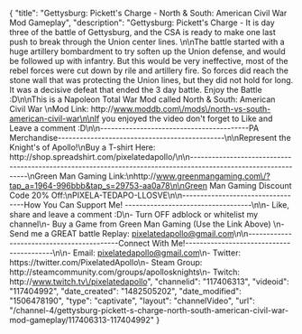 {
    "title": "Gettysburg: Pickett's Charge - North & South: American Civil War Mod Gameplay",
    "description": "Gettysburg: Pickett's Charge - It is day three of the battle of Gettysburg, and the CSA is ready to make one last push to break through the Union center lines.  \n\nThe battle started with a huge artillery bombardment to try soften up the Union defense, and would be followed up with infantry.  But this would be very ineffective, most of the rebel forces were cut down by rile and artillery fire.  So forces did reach the stone wall that was protecting the Union lines, but they did not hold for long.  It was a decisive defeat that ended the 3 day battle.  Enjoy the Battle :D\n\nThis is a Napoleon Total War Mod called North & South: American Civil War \nMod Link: http:\/\/www.moddb.com\/mods\/north-vs-south-american-civil-war\n\nIf you enjoyed the video don't forget to Like and Leave a comment :D\n\n-----------------------------------------PA Merchandise----------------------------------------------\n\nRepresent the Knight's of Apollo!\nBuy a T-shirt Here: http:\/\/shop.spreadshirt.com\/pixelatedapollo\/\n\n---------------------------------------------------------------------------------------------------------------\nGreen Man Gaming Link:\nhttp:\/\/www.greenmangaming.com\/?tap_a=1964-996bbb&tap_s=29753-aa0a78\n\nGreen Man Gaming Discount Code 20% Off:\nPIXELA-TEDAPO-LLOSVE\n\n----------------------------------How You Can Support Me! -----------------------------------\n\n- Like, share and leave a comment :D\n- Turn OFF adblock or whitelist my channel\n- Buy a Game from Green Man Gaming (Use the Link Above) \n- Send me a GREAT battle Replay: pixelatedapollo@gmail.com\n\n------------------------------------------Connect With Me!-----------------------------------------\n\n- Email: pixelatedapollo@gmail.com\n- Twitter: https:\/\/twitter.com\/PixelatedApollo\n- Steam Group:  http:\/\/steamcommunity.com\/groups\/apollosknights\n- Twitch: http:\/\/www.twitch.tv\/pixelatedapollo",
    "channelid": "117406313",
    "videoid": "117404992",
    "date_created": "1482505202",
    "date_modified": "1506478190",
    "type": "captivate",
    "layout": "channelVideo",
    "url": "\/channel-4\/gettysburg-pickett-s-charge-north-south-american-civil-war-mod-gameplay\/117406313-117404992"
}